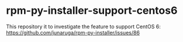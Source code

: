 # rpm-py-installer-support-centos6
This repository it to investigate the feature to support CentOS 6: https://github.com/junaruga/rpm-py-installer/issues/86
